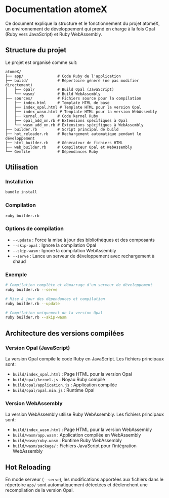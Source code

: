 # Documentation atomeX

Ce document explique la structure et le fonctionnement du projet atomeX, un environnement de développement qui prend en charge à la fois Opal (Ruby vers JavaScript) et Ruby WebAssembly.

## Structure du projet

Le projet est organisé comme suit:

```
atomeX/
├── app/               # Code Ruby de l'application
├── build/             # Répertoire généré (ne pas modifier directement)
│   ├── opal/          # Build Opal (JavaScript)
│   └── wasm/          # Build WebAssembly
├── sources/           # Fichiers source pour la compilation
│   ├── index.html     # Template HTML de base
│   ├── index_opal.html # Template HTML pour la version Opal
│   ├── index_wasm.html # Template HTML pour la version WebAssembly
│   ├── kernel.rb      # Code kernel Ruby
│   ├── opal_add_on.rb # Extensions spécifiques à Opal
│   └── wasm_add_on.rb # Extensions spécifiques à WebAssembly
├── builder.rb         # Script principal de build
├── hot_reloader.rb    # Rechargement automatique pendant le développement
├── html_builder.rb    # Générateur de fichiers HTML
├── web_builder.rb     # Compilateur Opal et WebAssembly
└── Gemfile            # Dépendances Ruby
```

## Utilisation

### Installation

```bash
bundle install
```

### Compilation

```bash
ruby builder.rb
```

### Options de compilation

- `--update` : Force la mise à jour des bibliothèques et des composants
- `--skip-opal` : Ignore la compilation Opal
- `--skip-wasm` : Ignore la compilation WebAssembly
- `--serve` : Lance un serveur de développement avec rechargement à chaud

### Exemple

```bash
# Compilation complète et démarrage d'un serveur de développement
ruby builder.rb --serve

# Mise à jour des dépendances et compilation
ruby builder.rb --update

# Compilation uniquement de la version Opal
ruby builder.rb --skip-wasm
```

## Architecture des versions compilées

### Version Opal (JavaScript)

La version Opal compile le code Ruby en JavaScript. Les fichiers principaux sont:

- `build/index_opal.html` : Page HTML pour la version Opal
- `build/opal/kernel.js` : Noyau Ruby compilé
- `build/opal/application.js` : Application compilée
- `build/opal/opal.min.js` : Runtime Opal

### Version WebAssembly

La version WebAssembly utilise Ruby WebAssembly. Les fichiers principaux sont:

- `build/index_wasm.html` : Page HTML pour la version WebAssembly
- `build/wasm/app.wasm` : Application compilée en WebAssembly
- `build/wasm/ruby.wasm` : Runtime Ruby WebAssembly
- `build/wasm/package/` : Fichiers JavaScript pour l'intégration WebAssembly

## Hot Reloading

En mode serveur (`--serve`), les modifications apportées aux fichiers dans le répertoire `app/` sont automatiquement détectées et déclenchent une recompilation de la version Opal.